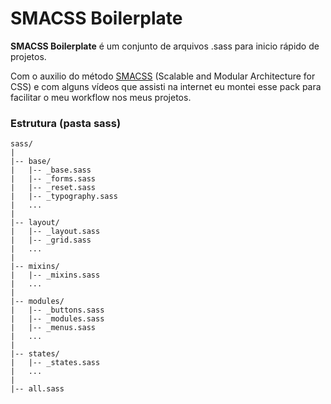 # SMACSS Boilerplate

**SMACSS Boilerplate** é um conjunto de arquivos .sass para inicio rápido de projetos.

Com o auxilio do método [SMACSS](http://smacss.com/) (Scalable and Modular Architecture for CSS) e com alguns vídeos que assisti na internet eu montei esse pack para facilitar o meu workflow nos meus projetos.

### Estrutura (pasta sass)

```
sass/
|
|-- base/              		
|   |-- _base.sass         		
|   |-- _forms.sass     		
|   |-- _reset.sass      		
|   |-- _typography.sass      		
|   ...
|
|-- layout/             		
|   |-- _layout.sass       		
|   |-- _grid.sass     		
|   ...
|
|-- mixins/             		
|   |-- _mixins.sass       		
|   ...
|
|-- modules/               		
|   |-- _buttons.sass
|   |-- _modules.sass
|	|-- _menus.sass
|   ...
|
|-- states/               		
|   |-- _states.sass
|   ...
|
|-- all.sass            		
```